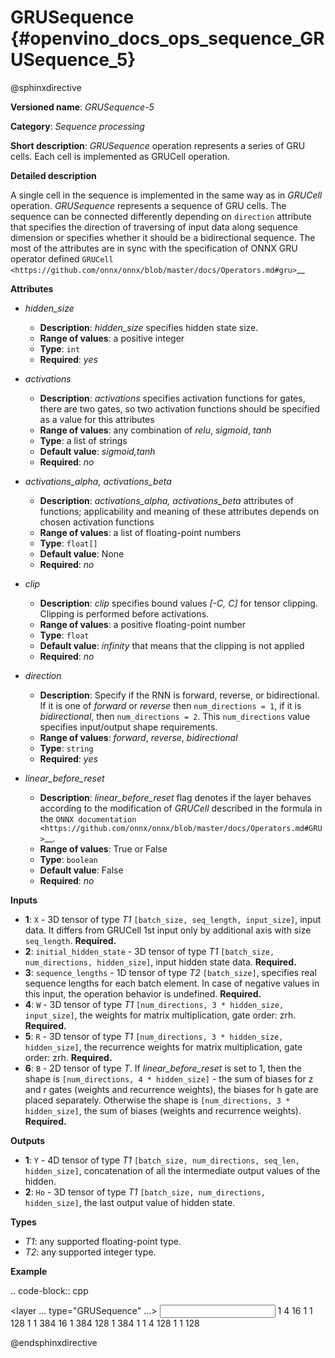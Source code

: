 # GRUSequence  {#openvino_docs_ops_sequence_GRUSequence_5}

@sphinxdirective

**Versioned name**: *GRUSequence-5*

**Category**: *Sequence processing*

**Short description**: *GRUSequence* operation represents a series of GRU cells. Each cell is implemented as GRUCell operation.

**Detailed description**

A single cell in the sequence is implemented in the same way as in *GRUCell* operation. *GRUSequence* 
represents a sequence of GRU cells. The sequence can be connected differently depending on 
``direction`` attribute that specifies the direction of traversing of input data along sequence 
dimension or specifies whether it should be a bidirectional sequence. The most of the attributes 
are in sync with the specification of ONNX GRU operator defined 
`GRUCell <https://github.com/onnx/onnx/blob/master/docs/Operators.md#gru>`__


**Attributes**

* *hidden_size*

  * **Description**: *hidden_size* specifies hidden state size.
  * **Range of values**: a positive integer
  * **Type**: `int`
  * **Required**: *yes*

* *activations*

  * **Description**: *activations* specifies activation functions for gates, there are two gates, 
    so two activation functions should be specified as a value for this attributes
  * **Range of values**: any combination of *relu*, *sigmoid*, *tanh*
  * **Type**: a list of strings
  * **Default value**: *sigmoid,tanh*
  * **Required**: *no*

* *activations_alpha, activations_beta*

  * **Description**: *activations_alpha, activations_beta* attributes of functions; 
    applicability and meaning of these attributes depends on chosen activation functions
  * **Range of values**: a list of floating-point numbers
  * **Type**: ``float[]``
  * **Default value**: None
  * **Required**: *no*

* *clip*

  * **Description**: *clip* specifies bound values *[-C, C]* for tensor clipping. Clipping is performed before activations.
  * **Range of values**: a positive floating-point number
  * **Type**: `float`
  * **Default value**: *infinity* that means that the clipping is not applied
  * **Required**: *no*

* *direction*

  * **Description**: Specify if the RNN is forward, reverse, or bidirectional. If it is one of *forward* or *reverse* 
    then ``num_directions = 1``, if it is *bidirectional*, then ``num_directions = 2``. This ``num_directions`` 
    value specifies input/output shape requirements.
  * **Range of values**: *forward*, *reverse*, *bidirectional*
  * **Type**: ``string``
  * **Required**: *yes*

* *linear_before_reset*

  * **Description**: *linear_before_reset* flag denotes if the layer behaves according to the modification 
    of *GRUCell* described in the formula in the `ONNX documentation <https://github.com/onnx/onnx/blob/master/docs/Operators.md#GRU>`__.
  * **Range of values**: True or False
  * **Type**: ``boolean``
  * **Default value**: False
  * **Required**: *no*

**Inputs**

* **1**: ``X`` - 3D tensor of type *T1* ``[batch_size, seq_length, input_size]``, input data. 
  It differs from GRUCell 1st input only by additional axis with size ``seq_length``. **Required.**
* **2**: ``initial_hidden_state`` - 3D tensor of type *T1* ``[batch_size, num_directions, hidden_size]``, 
  input hidden state data. **Required.**
* **3**: ``sequence_lengths`` - 1D tensor of type *T2* ``[batch_size]``, specifies real sequence lengths 
  for each batch element. In case of negative values in this input, the operation behavior is undefined. **Required.**
* **4**: ``W`` - 3D tensor of type *T1* ``[num_directions, 3 * hidden_size, input_size]``, 
  the weights for matrix multiplication, gate order: zrh. **Required.**
* **5**: ``R`` - 3D tensor of type *T1* ``[num_directions, 3 * hidden_size, hidden_size]``, 
  the recurrence weights for matrix multiplication, gate order: zrh. **Required.**
* **6**: ``B`` - 2D tensor of type *T*. If *linear_before_reset* is set to 1, then the shape 
  is ``[num_directions, 4 * hidden_size]`` - the sum of biases for z and r gates (weights and recurrence weights), 
  the biases for h gate are placed separately. Otherwise the shape is ``[num_directions, 3 * hidden_size]``, 
  the sum of biases (weights and recurrence weights). **Required.**

**Outputs**

* **1**: ``Y`` - 4D tensor of type *T1* ``[batch_size, num_directions, seq_len, hidden_size]``, concatenation of all the intermediate output values of the hidden.
* **2**: ``Ho`` - 3D tensor of type *T1* ``[batch_size, num_directions, hidden_size]``, the last output value of hidden state.

**Types**

* *T1*: any supported floating-point type.
* *T2*: any supported integer type.

**Example**

.. code-block:: cpp

   <layer ... type="GRUSequence" ...>
       <data hidden_size="128"/>
       <input>
           <port id="0">
               <dim>1</dim>
               <dim>4</dim>
               <dim>16</dim>
           </port>
           <port id="1">
               <dim>1</dim>
               <dim>1</dim>
               <dim>128</dim>
           </port>
           <port id="2">
               <dim>1</dim>
           </port>
            <port id="3">
               <dim>1</dim>
               <dim>384</dim>
               <dim>16</dim>
           </port>
            <port id="4">
               <dim>1</dim>
               <dim>384</dim>
               <dim>128</dim>
           </port>
            <port id="5">
               <dim>1</dim>
               <dim>384</dim>
           </port>
       </input>
       <output>
           <port id="6">
               <dim>1</dim>
               <dim>1</dim>
               <dim>4</dim>
               <dim>128</dim>
           </port>
           <port id="7">
               <dim>1</dim>
               <dim>1</dim>
               <dim>128</dim>
           </port>
       </output>
   </layer>


@endsphinxdirective

